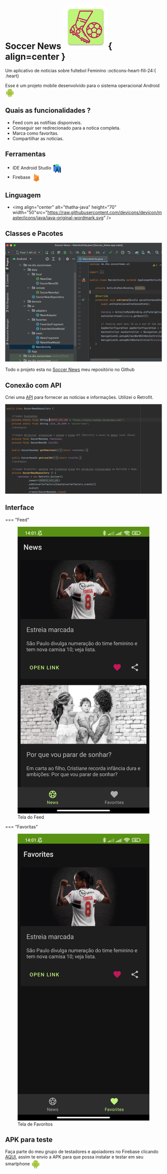 
# Soccer News ![Icon-app](../img/ic_launcher.png){ align=center }
Um aplicativo de noticias sobre fultebol Feminino :octicons-heart-fill-24:{ .heart}

Esse é um projeto mobile desenvolvido para o sistema operacional Android <img align="center" alt="thatha-android" height="30" width="30" src="https://raw.githubusercontent.com/devicons/devicon/master/icons/android/android-original.svg">


## Quais as funcionalidades ?

- Feed com as notifiias disponiveis.
- Conseguir ser redirecionado para a notica completa.
- Marca como favoritas.
- Compartilhar as noticias.


## Ferramentas

- IDE Android Studio <img align="center" alt="thatha-android" height="30" width="30" src="https://raw.githubusercontent.com/devicons/devicon/master/icons/androidstudio/androidstudio-original.svg">
- Firebase <img align="center" alt="thatha-firebase" height="30" width="30" src="https://raw.githubusercontent.com/devicons/devicon/master/icons/firebase/firebase-plain.svg">

## Linguagem

- <img align="center" alt="thatha-java" height="70" width="50"src="https://raw.githubusercontent.com/devicons/devicon/master/icons/java/java-original-wordmark.svg" />

## Classes e Pacotes

![Modelo Conceitual](../img/projeto.png)

Todo o projeto esta no [Soccer News](https://github.com/thaisperlho/Soccer-News) meu repositório no Github 

## Conexão com API

Criei uma [API](docs/api/api1.md) para fornecer as noticias e informações. Utilizei o Retrofit.

![Modelo Conceitual](../img/conexao.png)

## Interface

=== "Feed"
    <figure markdown>
        ![Modelo Conceitual](../img/feed.jpg)
        <figcaption>Tela do Feed</figcaption>
    </figure>

=== "Favoritas"
    <figure markdown>
        ![Modelo Lógico](../img/favoritos.jpg)
        <figcaption>Tela de Favoritos</figcaption>
    </figure>

## APK para teste

Faça parte do meu grupo de testadores e apoiadores no Firebase clicando [AQUI](https://appdistribution.firebase.dev/i/f5e0d9b8b2451440), assim te envio a APK para que possa instalar e testar em seu smartphone <img align="center" alt="thatha-android" height="30" width="30" src="https://raw.githubusercontent.com/devicons/devicon/master/icons/android/android-original.svg">











